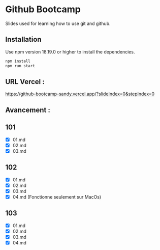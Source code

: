 # Github Bootcamp

Slides used for learning how to use git and github.

## Installation

Use npm version 18.19.0 or higher to install the dependencies.

```bash
npm install
npm run start
```

## URL Vercel :

https://github-bootcamp-sandy.vercel.app/?slideIndex=0&stepIndex=0

## Avancement :


## 101
- [x] 01.md
- [x] 02.md
- [x] 03.md

## 102
- [x] 01.md
- [x] 02.md
- [x] 03.md
- [x] 04.md (Fonctionne seulement sur MacOs)

## 103
- [x] 01.md
- [x] 02.md
- [x] 03.md
- [x] 04.md